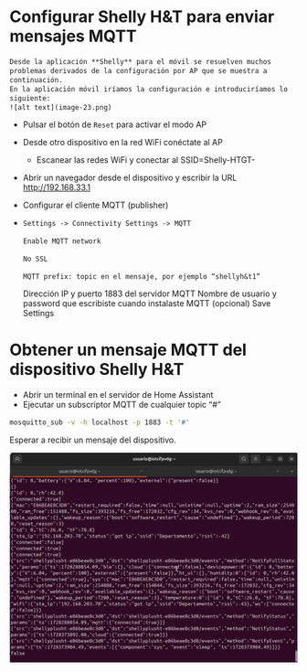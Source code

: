 # Configurar Shelly H&T para enviar mensajes MQTT

```{warning}
Desde la aplicación **Shelly** para el móvil se resuelven muchos problemas derivados de la configuración por AP que se muestra a continuación.
En la aplicación móvil iríamos la configuración e introduciríamos lo siguiente:
![alt text](image-23.png)
```

- Pulsar el botón de `Reset` para activar el modo AP
- Desde otro dispositivo en la red WiFi conéctate al AP
    - Escanear las redes WiFi y conectar al SSID=Shelly-HTGT-<dir MAC>
- Abrir un navegador desde el dispositivo y escribir la URL http://192.168.33.1
- Configurar el cliente MQTT (publisher)
- `Settings -> Connectivity Settings -> MQTT`
    
    `Enable MQTT network`

    `No SSL`

    `MQTT prefix: topic en el mensaje, por ejemplo “shellyh&t1”`
    
    Dirección IP y puerto 1883 del servidor MQTT
    Nombre de usuario y password que escribiste cuando instalaste MQTT (opcional)
    Save Settings

# Obtener un mensaje MQTT del dispositivo Shelly H&T

- Abrir un terminal en el servidor de Home Assistant
- Ejecutar un subscriptor MQTT de cualquier topic “#”

```bash
mosquitto_sub -v -h localhost -p 1883 -t '#'
```

Esperar a recibir un mensaje del dispositivo.

![alt text](image-24.png)
